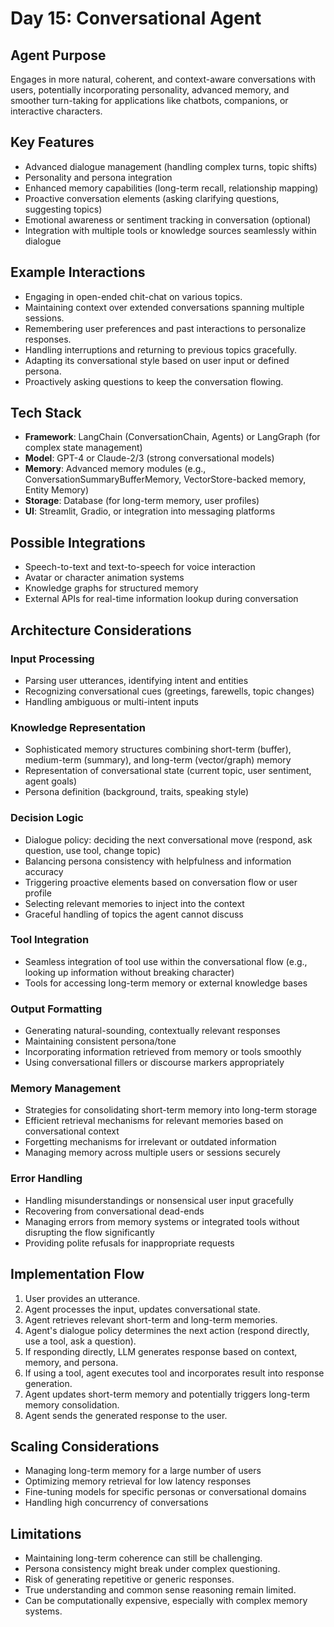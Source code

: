 # Day 15: Conversational Agent

## Agent Purpose
Engages in more natural, coherent, and context-aware conversations with users, potentially incorporating personality, advanced memory, and smoother turn-taking for applications like chatbots, companions, or interactive characters.

## Key Features
- Advanced dialogue management (handling complex turns, topic shifts)
- Personality and persona integration
- Enhanced memory capabilities (long-term recall, relationship mapping)
- Proactive conversation elements (asking clarifying questions, suggesting topics)
- Emotional awareness or sentiment tracking in conversation (optional)
- Integration with multiple tools or knowledge sources seamlessly within dialogue

## Example Interactions
- Engaging in open-ended chit-chat on various topics.
- Maintaining context over extended conversations spanning multiple sessions.
- Remembering user preferences and past interactions to personalize responses.
- Handling interruptions and returning to previous topics gracefully.
- Adapting its conversational style based on user input or defined persona.
- Proactively asking questions to keep the conversation flowing.

## Tech Stack
- **Framework**: LangChain (ConversationChain, Agents) or LangGraph (for complex state management)
- **Model**: GPT-4 or Claude-2/3 (strong conversational models)
- **Memory**: Advanced memory modules (e.g., ConversationSummaryBufferMemory, VectorStore-backed memory, Entity Memory)
- **Storage**: Database (for long-term memory, user profiles)
- **UI**: Streamlit, Gradio, or integration into messaging platforms

## Possible Integrations
- Speech-to-text and text-to-speech for voice interaction
- Avatar or character animation systems
- Knowledge graphs for structured memory
- External APIs for real-time information lookup during conversation

## Architecture Considerations

### Input Processing
- Parsing user utterances, identifying intent and entities
- Recognizing conversational cues (greetings, farewells, topic changes)
- Handling ambiguous or multi-intent inputs

### Knowledge Representation
- Sophisticated memory structures combining short-term (buffer), medium-term (summary), and long-term (vector/graph) memory
- Representation of conversational state (current topic, user sentiment, agent goals)
- Persona definition (background, traits, speaking style)

### Decision Logic
- Dialogue policy: deciding the next conversational move (respond, ask question, use tool, change topic)
- Balancing persona consistency with helpfulness and information accuracy
- Triggering proactive elements based on conversation flow or user profile
- Selecting relevant memories to inject into the context
- Graceful handling of topics the agent cannot discuss

### Tool Integration
- Seamless integration of tool use within the conversational flow (e.g., looking up information without breaking character)
- Tools for accessing long-term memory or external knowledge bases

### Output Formatting
- Generating natural-sounding, contextually relevant responses
- Maintaining consistent persona/tone
- Incorporating information retrieved from memory or tools smoothly
- Using conversational fillers or discourse markers appropriately

### Memory Management
- Strategies for consolidating short-term memory into long-term storage
- Efficient retrieval mechanisms for relevant memories based on conversational context
- Forgetting mechanisms for irrelevant or outdated information
- Managing memory across multiple users or sessions securely

### Error Handling
- Handling misunderstandings or nonsensical user input gracefully
- Recovering from conversational dead-ends
- Managing errors from memory systems or integrated tools without disrupting the flow significantly
- Providing polite refusals for inappropriate requests

## Implementation Flow
1. User provides an utterance.
2. Agent processes the input, updates conversational state.
3. Agent retrieves relevant short-term and long-term memories.
4. Agent's dialogue policy determines the next action (respond directly, use a tool, ask a question).
5. If responding directly, LLM generates response based on context, memory, and persona.
6. If using a tool, agent executes tool and incorporates result into response generation.
7. Agent updates short-term memory and potentially triggers long-term memory consolidation.
8. Agent sends the generated response to the user.

## Scaling Considerations
- Managing long-term memory for a large number of users
- Optimizing memory retrieval for low latency responses
- Fine-tuning models for specific personas or conversational domains
- Handling high concurrency of conversations

## Limitations
- Maintaining long-term coherence can still be challenging.
- Persona consistency might break under complex questioning.
- Risk of generating repetitive or generic responses.
- True understanding and common sense reasoning remain limited.
- Can be computationally expensive, especially with complex memory systems.